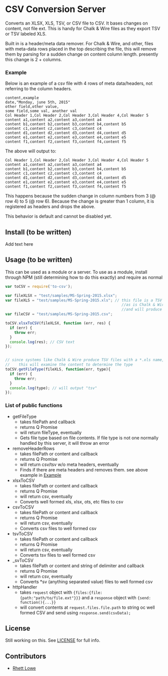 # CSV Conversion Server
Converts an XLSX, XLS, TSV, or CSV file to CSV. It bases changes on content, not file ext. This is handy for Chalk \& Wire files as they export TSV or TSV labeled XLS.

Built in is a header/meta data remover. For Chalk & Wire, and other, files with meta-data rows placed in the top describing the file, this will remove them by parsing for a sudden change on content column length. presently this change is 2 + columns.

### Example

Below is an example of a csv file with 4 rows of meta data/headers, not referring to the column headers.

```
content,example
date,"Monday, june 5th, 2015"
other field,other value,
some field,some val, another val
Col Header 1,Col Header 2,Col Header 3,Col Header 4,Col Header 5
content a1,content a2,content a3,content a4
content b1,content b2,content b3,content b4,content b5
content c1,content c2,content c3,content c4
content d1,content d2,content d3,content d4,content d5
content e1,content e2,content e3,content e4,content e5
content f1,content f2,content f3,content f4,content f5
```

The above will output to:

```
Col Header 1,Col Header 2,Col Header 3,Col Header 4,Col Header 5
content a1,content a2,content a3,content a4
content b1,content b2,content b3,content b4,content b5
content c1,content c2,content c3,content c4
content d1,content d2,content d3,content d4,content d5
content e1,content e2,content e3,content e4,content e5
content f1,content f2,content f3,content f4,content f5
```

This happens because the sudden change in column numbers from 3 (@ row 4) to 5 (@ row 6). Because the change is greater than 1 column, it is registered as headers and drops the above.

This behavior is default and cannot be disabled yet.

## Install (to be written)
Add text here

## Usage (to be written)
This can be used as a module or a server. To use as a module, install through NPM (still determining how to do this exactly) and require as normal

```javascript
var toCSV = require('to-csv');

var fileXLSX = "test/samples/MS-Spring-2015.xlsx";
var fileXLS = "test/samples/MS-Spring-2015.xls"; // this file is a TSV file labeled *.xls, 
                                                    //as is Chalk & Wire's normal output 
                                                    //and will produce errors when put into toCSV.xlsxToCSV 
var fileCSV = "test/samples/MS-Spring-2015.csv";

toCSV.xlsxToCSV(fileXLSX, function (err, res) {
  if (err) {
    throw err;
  }
  console.log(res); // CSV text
});


// since systems like Chalk & Wire produce TSV files with a *.xls name, 
//    this will examine the content to determine the type
toCSV.getFileType(fileXLS, function(err, type){ 
  if (err) {
    throw err;
  }
  console.log(type); // will output "tsv"
});
```

### List of public functions
- getFileType 
  - takes filePath and callback 
  - returns Q Promise 
  - will return fileType, eventually 
  - Gets file type based on file contents. If file type is not one normally handled by this server, it will throw an error 
- removeHeaderRows 
  - takes filePath or content and callback 
  - returns Q Promise 
  - will return csv/tsv w/o meta headers, eventually 
  - Finds if there are meta headers and removes them. see above example in [Example](#example)
- xlsxToCSV
  - takes filePath or content and callback 
  - returns Q Promise 
  - will return csv, eventually 
  - Converts well formed xls, xlsx, ots, etc files to csv
- csvToCSV
  - takes filePath or content and callback 
  - returns Q Promise 
  - will return csv, eventually 
  - Converts csv files to well formed csv
- tsvToCSV
  - takes filePath or content and callback 
  - returns Q Promise 
  - will return csv, eventually 
  - Converts tsv files to well formed csv
- _svToCSV
  - takes filePath or content and string of delimiter and callback 
  - returns Q Promise 
  - will return csv, eventually 
  - Converts *sv (anything separated value) files to well formed csv
- httpHandler
  - takes `request` object with `{files:{file:{path:"path/to/file.ext"}}}` and a `response` object with `{send: function(){...}}` 
  - will convert contents at `request.files.file.path` to string oc well formed CSV and send using `response.send(csvData);` 

## License
Still working on this. See [LICENSE](LICENSE) for full info.

## Contributors

- [Rhett Lowe](https://github.oit.uci.edu/rhett)
